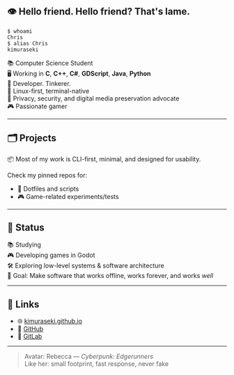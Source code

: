 ## 👁️ Hello friend. Hello friend? That's lame.

```
$ whoami
Chris  
$ alias Chris
kimuraseki
```

📚 Computer Science Student  
🖥️ Working in **C**, **C++**, **C#**, **GDScript**, **Java**, **Python**  
🧷 Developer. Tinkerer.  
🐧 Linux-first, terminal-native  
🔐 Privacy, security, and digital media preservation advocate  
🎮 Passionate gamer

---

## 🗂️ Projects

📦 Most of my work is CLI-first, minimal, and designed for usability.

Check my pinned repos for:
- 📁 Dotfiles and scripts
- 🎮 Game-related experiments/tests

---

## 📡 Status

📚 Studying   
🎮 Developing games in Godot   
🛠️ Exploring low-level systems & software architecture  
🎯 Goal: Make software that works offline, works forever, and works *well*

---

## 🔗 Links

- 🌐 [kimuraseki.github.io](https://kimuraseki.github.io)
- 🐙 [GitHub](https://github.com/kimuraseki)
- 🦊 [GitLab](https://gitlab.com/kimuraseki)

---

> Avatar: Rebecca — *Cyberpunk: Edgerunners*  
> Like her: small footprint, fast response, never fake
